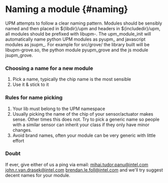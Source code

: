 Naming a module                         {#naming}
===============

UPM attempts to follow a clear naming pattern. Modules should be sensibly named
and then placed in ${libdir}/upm and headers in ${includedir}/upm, all modules
should be prefixed with libupm-<modulename>. The upm_module_init will
automatically name python UPM modules as pyupm_<modulename> and javascript
modules as jsupm_<modulename>. For example for src/grove/ the library built
will be libupm-grove.so, the python module pyupm_grove and the js module
jsupm_grove.

### Choosing a name for a new module

1. Pick a name, typically the chip name is the most sensible
2. Use it & stick to it

### Rules for name picking

1. Your lib must belong to the UPM namespace
2. Usually picking the name of the chip of your sensor/actuator makes sense.
Other times this does not. Try to pick a generic name so people with a similar
sensor can inherit your class if they only have minor changes.
3. Avoid brand names, often your module can be very generic with little effort

### Doubt

If ever, give either of us a ping via email:
 mihai.tudor.panu@intel.com
 john.r.van.drasek@intel.com
 brendan.le.foll@intel.com
and we'll try suggest decent names for your module.

